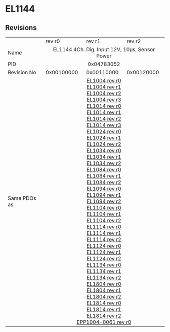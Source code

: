 # EL1144

## Revisions
<table>
<tr>
<td></td>
<td>rev r0</td>
<td>rev r1</td>
<td>rev r2</td>
</tr>
<tr>
<td>Name</td>
<td colspan=3 align="center">EL1144 4Ch. Dig. Input 12V, 10µs, Sensor Power</td>
</tr>
<tr>
<td>PID</td>
<td colspan=3 align="center">0x04783052</td>
</tr>
<tr>
<td>Revision No</td>
<td>0x00100000</td>
<td>0x00110000</td>
<td>0x00120000</td>
</tr>
<tr>
<td>Same PDOs as</td>
<td colspan=3 align="center"><a href="EL1004.md">EL1004 rev r0</a><br/><a href="EL1004.md">EL1004 rev r1</a><br/><a href="EL1004.md">EL1004 rev r2</a><br/><a href="EL1004.md">EL1004 rev r3</a><br/><a href="EL1014.md">EL1014 rev r0</a><br/><a href="EL1014.md">EL1014 rev r1</a><br/><a href="EL1014.md">EL1014 rev r2</a><br/><a href="EL1014.md">EL1014 rev r3</a><br/><a href="EL1024.md">EL1024 rev r0</a><br/><a href="EL1024.md">EL1024 rev r1</a><br/><a href="EL1024.md">EL1024 rev r2</a><br/><a href="EL1034.md">EL1034 rev r0</a><br/><a href="EL1034.md">EL1034 rev r1</a><br/><a href="EL1034.md">EL1034 rev r2</a><br/><a href="EL1084.md">EL1084 rev r0</a><br/><a href="EL1084.md">EL1084 rev r1</a><br/><a href="EL1084.md">EL1084 rev r2</a><br/><a href="EL1094.md">EL1094 rev r0</a><br/><a href="EL1094.md">EL1094 rev r1</a><br/><a href="EL1094.md">EL1094 rev r2</a><br/><a href="EL1104.md">EL1104 rev r0</a><br/><a href="EL1104.md">EL1104 rev r1</a><br/><a href="EL1104.md">EL1104 rev r2</a><br/><a href="EL1114.md">EL1114 rev r0</a><br/><a href="EL1114.md">EL1114 rev r1</a><br/><a href="EL1114.md">EL1114 rev r2</a><br/><a href="EL1124.md">EL1124 rev r0</a><br/><a href="EL1124.md">EL1124 rev r1</a><br/><a href="EL1124.md">EL1124 rev r2</a><br/><a href="EL1134.md">EL1134 rev r0</a><br/><a href="EL1134.md">EL1134 rev r1</a><br/><a href="EL1134.md">EL1134 rev r2</a><br/><a href="EL1804.md">EL1804 rev r0</a><br/><a href="EL1804.md">EL1804 rev r1</a><br/><a href="EL1804.md">EL1804 rev r2</a><br/><a href="EL1814.md">EL1814 rev r0</a><br/><a href="EL1814.md">EL1814 rev r1</a><br/><a href="EL1814.md">EL1814 rev r2</a><br/><a href="EPP1004-0061.md">EPP1004-0061 rev r0</a></td>
</tr>
</table>
